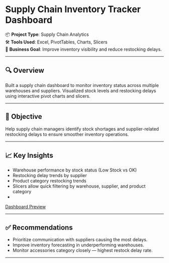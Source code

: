 # Supply Chain Inventory Tracker Dashboard

📦 **Project Type**: Supply Chain Analytics  
🛠 **Tools Used**: Excel, PivotTables, Charts, Slicers  
🎯 **Business Goal**: Improve inventory visibility and reduce restocking delays.

---

## 🔍 Overview  
Built a supply chain dashboard to monitor inventory status across multiple warehouses and suppliers. Visualized stock levels and restocking delays using interactive pivot charts and slicers.

---

## 🎯 Objective  
Help supply chain managers identify stock shortages and supplier-related restocking delays to ensure smoother inventory operations.

---

## 📈 Key Insights  
- Warehouse performance by stock status (Low Stock vs OK)  
- Restocking delay trends by supplier  
- Product category restocking trends  
- Slicers allow quick filtering by warehouse, supplier, and product category
- 
[Dashboard Preview](dashboard.png)

---

## ✅ Recommendations  
- Prioritize communication with suppliers causing the most delays.  
- Improve inventory forecasting in underperforming warehouses.  
- Monitor accessories category closely — highest restock delay rate.

---

